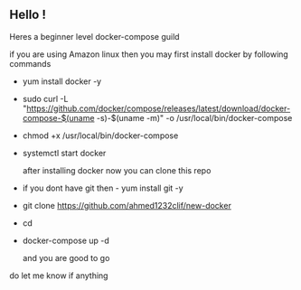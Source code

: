 Hello ! 
-------------------------------------

Heres a beginner level docker-compose guild 

if you are using Amazon linux then you may first install docker by following commands 

* yum install docker -y
* sudo curl -L "https://github.com/docker/compose/releases/latest/download/docker-compose-$(uname -s)-$(uname -m)" -o /usr/local/bin/docker-compose
* chmod +x /usr/local/bin/docker-compose
* systemctl start docker

  after installing docker now you can clone this repo

* if you dont have git then - yum install git -y
* git clone https://github.com/ahmed1232clif/new-docker
* cd <any of the directory>
* docker-compose up -d

  and you are good to go

do let me know if anything 
